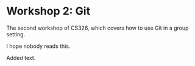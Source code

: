 # Workshop 2: Git

The second workshop of CS326, which covers how to use Git in a group setting.

I hope nobody reads this.

Added text.

